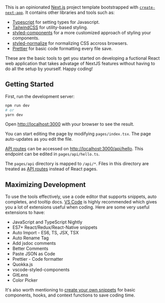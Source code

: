 This is an opinionated [Next.js](https://nextjs.org/) project template bootstrapped with [`create-next-app`](https://github.com/vercel/next.js/tree/canary/packages/create-next-app). It contains other libraries and tools such as:

- [Typescript](https://www.typescriptlang.org/) for setting types for Javascript.
- [TailwindCSS](https://tailwindcss.com/) for utility-based styling.
- [styled-components](https://styled-components.com/) for a more customized approach of styling your components.
- [styled-normalize](https://www.npmjs.com/package/styled-normalize) for normalizing CSS accross browsers.
- [Prettier](https://prettier.io/) for basic code formatting every file save.

These are the basic tools to get you started on developing a fuctional React web application that takes advatage of NextJS features without having to do all the setup by yourself. Happy coding!

## Getting Started

First, run the development server:

```bash
npm run dev
# or
yarn dev
```

Open [http://localhost:3000](http://localhost:3000) with your browser to see the result.

You can start editing the page by modifying `pages/index.tsx`. The page auto-updates as you edit the file.

[API routes](https://nextjs.org/docs/api-routes/introduction) can be accessed on [http://localhost:3000/api/hello](http://localhost:3000/api/hello). This endpoint can be edited in `pages/api/hello.ts`.

The `pages/api` directory is mapped to `/api/*`. Files in this directory are treated as [API routes](https://nextjs.org/docs/api-routes/introduction) instead of React pages.

## Maximizing Development

To use the tools effectively, use a code editor that supports snippets, auto completes, and tooltip docs. [VS Code](https://code.visualstudio.com/) is highly recommended which gives you a lot of extensions useful when coding. Here are some very useful extensions to have:

- JavaScript and TypeScript Nightly
- ES7+ React/Redux/React-Native snippets
- Auto Import - ES6, TS, JSX, TSX
- Auto Rename Tag
- Add jsdoc comments
- Better Comments
- Paste JSON as Code
- Prettier - Code formatter
- Quokka.js
- vscode-styled-components
- GitLens
- Color Picker

It's also worth mentioning to [create your own snippets](https://code.visualstudio.com/docs/editor/userdefinedsnippets) for basic components, hooks, and context functions to save coding time.
